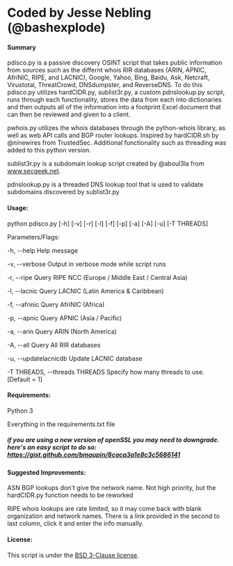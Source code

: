 # Coded by Jesse Nebling (@bashexplode)

#### Summary

pdisco.py is a passive discovery OSINT script that takes public information from sources such as the differnt whois RIR databases (ARIN, APNIC, AfriNIC, RIPE, and LACNIC), Google, Yahoo, Bing, Baidu, Ask, Netcraft, Virustotal, ThreatCrowd, DNSdumpster, and ReverseDNS. To do this pdisco.py utilizes hardCIDR.py, sublist3r.py, a custom pdnslookup.py script, runs through each functionality, stores the data from each into dictionaries and then outputs all of the information into a footprint Excel document that can then be reviewed and given to a client.

pwhois.py utilizes the whois databases through the python-whois library, as well as web API calls and BGP router lookups. Inspired by hardCIDR.sh by @ninewires from TrustedSec. Additional functionality such as threading was added to this python version.

sublist3r.py is a subdomain lookup script created by @aboul3la from www.secgeek.net.

pdnslookup.py is a threaded DNS lookup tool that is used to validate subdomains discovered by sublist3r.py


#### Usage:

python pdisco.py [-h] [-v] [-r] [-l] [-f] [-p] [-a] [-A] [-u] [-T THREADS]

Parameters/Flags:

  -h, --help            			Help message
  
  -v, --verbose         			Output in verbose mode while script runs
  
  -r, --ripe            			Query RIPE NCC (Europe / Middle East / Central Asia)
  
  -l, --lacnic          			Query LACNIC (Latin America & Caribbean)
  
  -f, --afrinic         			Query AfriNIC (Africa)
  
  -p, --apnic           			Query APNIC (Asia / Pacific)
  
  -a, --arin            			Query ARIN (North America)
  
  -A, --all             			Query All RIR databases
  
  -u, --updatelacnicdb  			Update LACNIC database
  
  -T THREADS, --threads THREADS		Specify how many threads to use. [Default = 1]


#### Requirements:

Python 3

Everything in the requirements.txt file

##### if you are using a new version of openSSL you may need to downgrade. here's an easy script to do so: https://gist.github.com/bmaupin/8caca3a1e8c3c5686141


#### Suggested Improvements:

ASN BGP lookups don't give the network name. Not high priority, but the hardCIDR.py function needs to be reworked

RIPE whois lookups are rate limited, so it may come back with blank organization and network names. There is a link provided in the second to last column, click it and enter the info manually. 

#### License:
This script is under the [BSD 3-Clause license](https://raw.githubusercontent.com/bashexplode/Invoke-LateralMovement/master/LICENSE).
